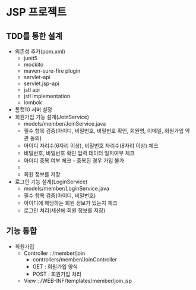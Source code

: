 # JSP 프로젝트

## TDD를 통한 설계
- 의존성 추가(pom.xml)
  - junit5
  - mockito
  - maven-sure-fire plugin
  - servlet-api
  - servlet.jsp-api
  - jstl api
  - jstl implementation
  - lombok
- 톰캣10 서버 설정
- 회원가입 기능 설계(JoinService)
    - models/member/JoinService.java
    - 필수 항목 검증(아이디, 비밀번호, 비밀번호 확인, 회원명, 이메일, 회원가입 약관 동의)
    - 아이디 자리수(6자리 이상), 비밀번호 자리수(8자리 이상) 체크 
    - 비밀번호, 비밀번호 확인 입력 데이터 일치여부 체크 
    - 아이디 중복 여부 체크 - 중복된 경우 가입 불가
    - 
    - 회원 정보를 저장 
- 로그인 기능 설계(LoginService)
    - models/member/LoginService.java
    - 필수 항목 검증(아이디, 비밀번호)
    - 아이디에 해당하는 회원 정보가 있는지 체크
    - 로그인 처리(세션에 회원 정보를 저장)

## 기능 통합
  - 회원가입
    - Controller : /member/join
      - controllers/member/JoinController
      - GET : 회원가입 양식
      - POST : 회원가입 처리
    - View : /WEB-INF/templates/member/join.jsp